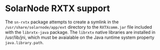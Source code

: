 # SolarNode RXTX support

The `sn-rxtx` package attempts to create a symlink in the `/usr/share/solarnode/app/ext` directory
to the `RXTXcomm.jar` file included with the `librxtx-java` package. The `librxtx` native libraries
are installed in /usr/lib/jni, which must be avaialable on the Java runtime system property
`java.library.path`.
